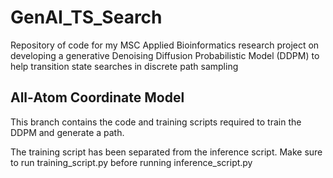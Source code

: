 # GenAI_TS_Search
Repository of code for my MSC Applied Bioinformatics research project on developing a generative Denoising Diffusion Probabilistic Model (DDPM) to help transition state searches in discrete path sampling

## All-Atom Coordinate Model
This branch contains the code and training scripts required to train the DDPM and generate a path.

The training script has been separated from the inference script. Make sure to run training_script.py before running inference_script.py
